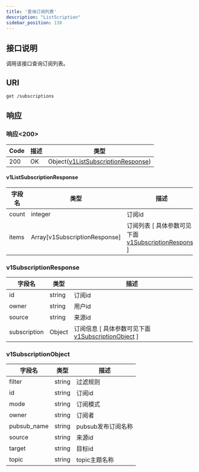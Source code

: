 ```yaml
---
title: '查询订阅列表'
description: "ListScription"
sidebar_position: 138
---
```

## 接口说明
调用该接口查询订阅列表。

## URI

```
get /subscriptions
```


## 响应


### 响应<200>
| Code | 描述 | 类型 |
| ---- | ----------- | ------ | 
| 200 | OK | Object([v1ListSubscriptionResponse](#v1ListSubscriptionResponse)) |

#### v1ListSubscriptionResponse

| 字段名 | 类型 | 描述 |
| ---- | ---- | ----------- | 
| count | integer | 订阅id |  
| items | Array[v1SubscriptionResponse] | 订阅列表 [ 具体参数可见下面 [v1SubscriptionResponse](#v1SubscriptionResponse) ] |





### v1SubscriptionResponse
| 字段名 | 类型 | 描述 |
| ---- | ---- | ----------- | 
| id | string | 订阅id | 
| owner | string | 用户id | 
| source | string | 来源id |
| subscription | Object | 订阅信息 [ 具体参数可见下面 [v1SubscriptionObject](#v1SubscriptionObject) ]  |





### v1SubscriptionObject
| 字段名 | 类型 | 描述 |
| ---- | ---- | ----------- | 
| filter | string | 过滤规则 | 
| id | string | 订阅id | 
| mode | string | 订阅模式 | 
| owner | string | 订阅者 | 
| pubsub_name | string | pubsub发布订阅名称 | 
| source | string | 来源id | 
| target | string | 目标id | 
| topic | string | topic主题名称 |










